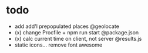 # todo

- add add'l prepopulated places @geolocate
- (x) change Procfile + npm run start @package.json
- (x) calc current time on client, not server @results.js
- static icons... remove font awesome